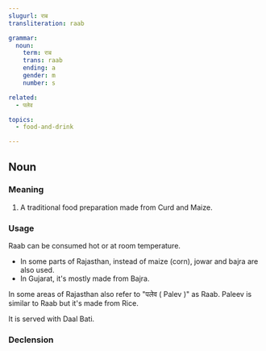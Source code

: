 ```yaml
---
slugurl: राब
transliteration: raab

grammar:
  noun:
    term: राब
    trans: raab
    ending: a
    gender: m
    number: s

related:
  - पलेव

topics: 
  - food-and-drink

---
```


## Noun

### Meaning

<word-meanings>

1. A traditional food preparation made from Curd and Maize. 

</word-meanings>

### Usage

Raab can be consumed hot or at room temperature. 

- In some parts of Rajasthan, instead of maize (corn), jowar and bajra are also used. 
- In Gujarat, it's mostly made from Bajra.

In some areas of Rajasthan also refer to "पलेव ( Palev )" as Raab. 
Paleev is similar to Raab but it's made from Rice.

It is served with Daal Bati.

### Declension

<noun-decl :grammar="grammar" ></noun-decl>
